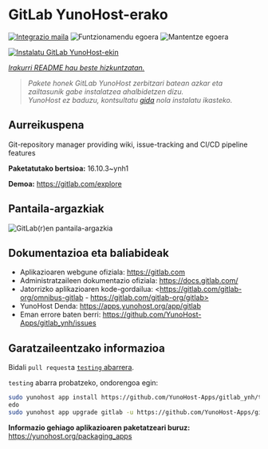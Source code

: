 <!--
Ohart ongi: README hau automatikoki sortu da <https://github.com/YunoHost/apps/tree/master/tools/readme_generator>ri esker
EZ editatu eskuz.
-->

# GitLab YunoHost-erako

[![Integrazio maila](https://dash.yunohost.org/integration/gitlab.svg)](https://dash.yunohost.org/appci/app/gitlab) ![Funtzionamendu egoera](https://ci-apps.yunohost.org/ci/badges/gitlab.status.svg) ![Mantentze egoera](https://ci-apps.yunohost.org/ci/badges/gitlab.maintain.svg)

[![Instalatu GitLab YunoHost-ekin](https://install-app.yunohost.org/install-with-yunohost.svg)](https://install-app.yunohost.org/?app=gitlab)

*[Irakurri README hau beste hizkuntzatan.](./ALL_README.md)*

> *Pakete honek GitLab YunoHost zerbitzari batean azkar eta zailtasunik gabe instalatzea ahalbidetzen dizu.*  
> *YunoHost ez baduzu, kontsultatu [gida](https://yunohost.org/install) nola instalatu ikasteko.*

## Aurreikuspena

Git-repository manager providing wiki, issue-tracking and CI/CD pipeline features

**Paketatutako bertsioa:** 16.10.3~ynh1

**Demoa:** <https://gitlab.com/explore>

## Pantaila-argazkiak

![GitLab(r)en pantaila-argazkia](./doc/screenshots/GitLab_running_11.0_(2018-07).png)

## Dokumentazioa eta baliabideak

- Aplikazioaren webgune ofiziala: <https://gitlab.com>
- Administratzaileen dokumentazio ofiziala: <https://docs.gitlab.com/>
- Jatorrizko aplikazioaren kode-gordailua: <https://gitlab.com/gitlab-org/omnibus-gitlab - https://gitlab.com/gitlab-org/gitlab>
- YunoHost Denda: <https://apps.yunohost.org/app/gitlab>
- Eman errore baten berri: <https://github.com/YunoHost-Apps/gitlab_ynh/issues>

## Garatzaileentzako informazioa

Bidali `pull request`a [`testing` abarrera](https://github.com/YunoHost-Apps/gitlab_ynh/tree/testing).

`testing` abarra probatzeko, ondorengoa egin:

```bash
sudo yunohost app install https://github.com/YunoHost-Apps/gitlab_ynh/tree/testing --debug
edo
sudo yunohost app upgrade gitlab -u https://github.com/YunoHost-Apps/gitlab_ynh/tree/testing --debug
```

**Informazio gehiago aplikazioaren paketatzeari buruz:** <https://yunohost.org/packaging_apps>
